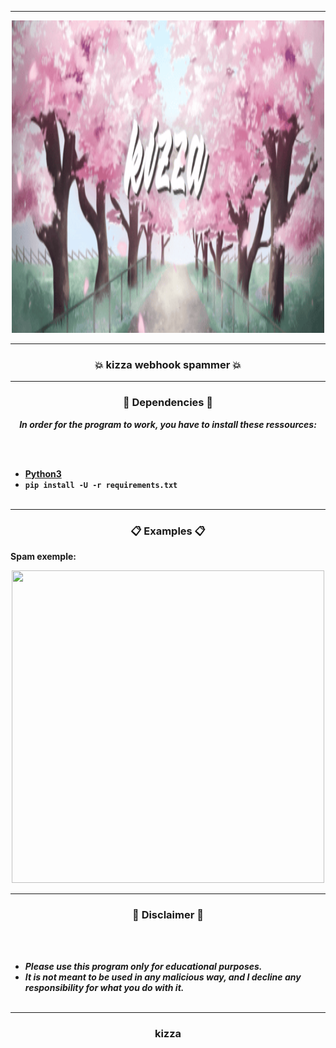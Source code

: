 -----

<p align="center">
<img src="https://raw.githubusercontent.com/kizza2/kizza2/main/standard.gif", width="500", height="500">
</p>

-----

### <p align="center">💥 kizza webhook spammer 💥</p>

-----

### <p align="center">📀 Dependencies 📀</p>

<p align="center"><strong><i>In order for the program to work, you have to install these ressources:</i></strong</p>

<br><br>
* <a href="https://www.python.org/ftp/python/3.9.13/python-3.9.13-amd64.exe">Python3</a>
* `pip install -U -r requirements.txt`
<br><br>

-----

### <p align="center">📋 Examples 📋</p>


**Spam exemple**:<br>
<p align="center">
<img src="https://raw.githubusercontent.com/kizza2/WebhookSpammer/main/lmao.png](https://raw.githubusercontent.com/kizza2/WebhookSpammer/main/Spammed%20exemple.png", width="500", height="500">
</p>

-----
### <p align="center">📌 Disclaimer 📌</p>

<br><br>
* ***Please use this program only for educational purposes.***
* ***It is not meant to be used in any malicious way, and I decline any responsibility for what you do with it.***
<br><br>

-----

### <p align="center">kizza</p>
